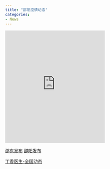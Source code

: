 ```yaml
---
title: "邵阳疫情动态"
categories:
- News
---
```

<!-- more -->

<iframe  width='320' height='360' frameBorder='0' src='https://g.dituhui.com/apps/range/viewMap/2c9085306fbb67f1016ff84634f51c09'></iframe>


[邵东发布](https://mp.weixin.qq.com/s/FJcfgQQu7OVlqphe83KI0w)
[邵阳发布](https://mp.weixin.qq.com/s/1v1nxVceWZ64rdT7V4iD3g)


[丁香医生-全国动态](https://3g.dxy.cn/newh5/view/pneumonia?scene=2&clicktime=1579579384&enterid=1579579384&from=timeline&isappinstalled=0)